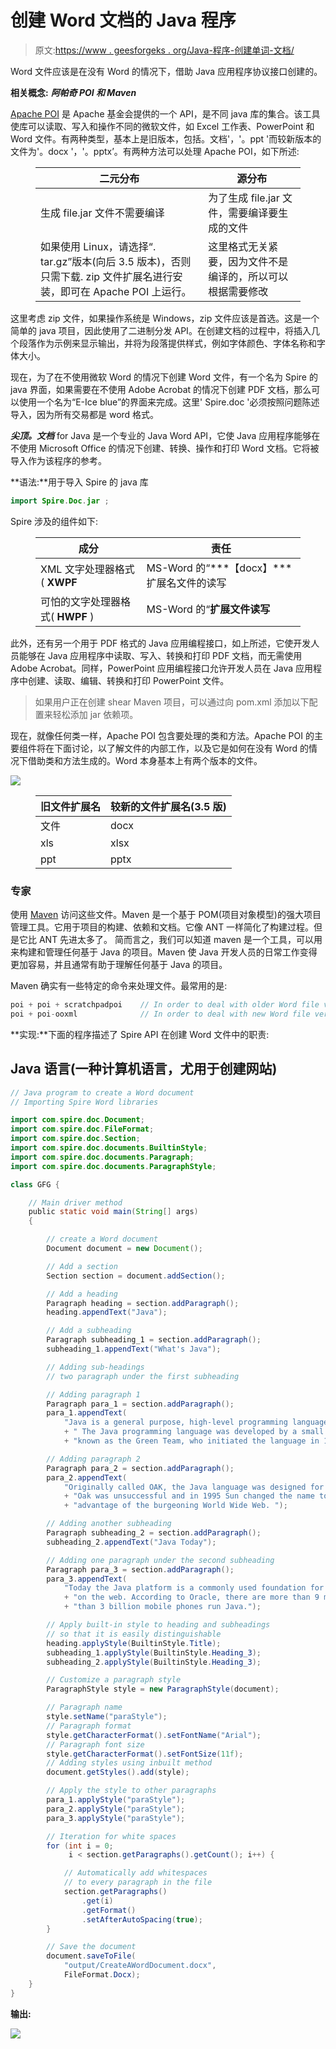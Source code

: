 # 创建 Word 文档的 Java 程序

> 原文:[https://www . geesforgeks . org/Java-程序-创建单词-文档/](https://www.geeksforgeeks.org/java-program-to-create-a-word-document/)

Word 文件应该是在没有 Word 的情况下，借助 Java 应用程序协议接口创建的。

**相关概念:** ***阿帕奇 POI 和 Maven***

[Apache POI](https://www.geeksforgeeks.org/apache-poi-introduction/) 是 Apache 基金会提供的一个 API，是不同 java 库的集合。该工具使库可以读取、写入和操作不同的微软文件，如 Excel 工作表、PowerPoint 和 Word 文件。有两种类型，基本上是旧版本，包括。文档'，'。ppt '而较新版本的文件为'。docx '，'。pptx’。有两种方法可以处理 Apache POI，如下所述:

<figure class="table">

| 二元分布 | 源分布 |
| --- | --- |
| 生成 file.jar 文件不需要编译 | 为了生成 file.jar 文件，需要编译要生成的文件 |
| 如果使用 Linux，请选择“. tar.gz”版本(向后 3.5 版本)，否则只需下载. zip 文件扩展名进行安装，即可在 Apache POI 上运行。 | 这里格式无关紧要，因为文件不是编译的，所以可以根据需要修改 |

</figure>

这里考虑 zip 文件，如果操作系统是 Windows，zip 文件应该是首选。这是一个简单的 java 项目，因此使用了二进制分发 API。在创建文档的过程中，将插入几个段落作为示例来显示输出，并将为段落提供样式，例如字体颜色、字体名称和字体大小。

现在，为了在不使用微软 Word 的情况下创建 Word 文件，有一个名为 Spire 的 java 界面，如果需要在不使用 Adobe Acrobat 的情况下创建 PDF 文档，那么可以使用一个名为“E-Ice blue”的界面来完成。这里' Spire.doc '必须按照问题陈述导入，因为所有交易都是 word 格式。

***尖顶。文档*** for Java 是一个专业的 Java Word API，它使 Java 应用程序能够在不使用 Microsoft Office 的情况下创建、转换、操作和打印 Word 文档。它将被导入作为该程序的参考。

**语法:**用于导入 Spire 的 java 库

```java
import Spire.Doc.jar ;
```

Spire 涉及的组件如下:

<figure class="table">

| 成分 | 责任 |
| --- | --- |
| XML 文字处理器格式( **XWPF** | MS-Word 的“***【docx】***扩展名文件的读写 |
| 可怕的文字处理器格式( **HWPF** ) | MS-Word 的“**扩展文件读写** |

</figure>

此外，还有另一个用于 PDF 格式的 Java 应用编程接口，如上所述，它使开发人员能够在 Java 应用程序中读取、写入、转换和打印 PDF 文档，而无需使用 Adobe Acrobat。同样，PowerPoint 应用编程接口允许开发人员在 Java 应用程序中创建、读取、编辑、转换和打印 PowerPoint 文件。

> 如果用户正在创建 shear Maven 项目，可以通过向 pom.xml 添加以下配置来轻松添加 jar 依赖项。

现在，就像任何类一样，Apache POI 包含要处理的类和方法。Apache POI 的主要组件将在下面讨论，以了解文件的内部工作，以及它是如何在没有 Word 的情况下借助类和方法生成的。Word 本身基本上有两个版本的文件。

![](img/8adcf2b6de5de6f8407c01c28d0158f3.png)

<figure class="table">

| 旧文件扩展名 | 较新的文件扩展名(3.5 版) |
| --- | --- |
| 文件 | docx |
| xls | xlsx |
| ppt | pptx |

</figure>

### 专家

使用 [Maven](https://www.geeksforgeeks.org/introduction-apache-maven-build-automation-tool-java-projects/) 访问这些文件。Maven 是一个基于 POM(项目对象模型)的强大项目管理工具。它用于项目的构建、依赖和文档。它像 ANT 一样简化了构建过程。但是它比 ANT 先进太多了。
简而言之，我们可以知道 maven 是一个工具，可以用来构建和管理任何基于 Java 的项目。Maven 使 Java 开发人员的日常工作变得更加容易，并且通常有助于理解任何基于 Java 的项目。

Maven 确实有一些特定的命令来处理文件。最常用的是:

```java
poi + poi + scratchpadpoi    // In order to deal with older Word file versions 
poi + poi-ooxml              // In order to deal with new Word file versions
```

**实现:**下面的程序描述了 Spire API 在创建 Word 文件中的职责:

## Java 语言(一种计算机语言，尤用于创建网站)

```java
// Java program to create a Word document
// Importing Spire Word libraries

import com.spire.doc.Document;
import com.spire.doc.FileFormat;
import com.spire.doc.Section;
import com.spire.doc.documents.BuiltinStyle;
import com.spire.doc.documents.Paragraph;
import com.spire.doc.documents.ParagraphStyle;

class GFG {

    // Main driver method
    public static void main(String[] args)
    {

        // create a Word document
        Document document = new Document();

        // Add a section
        Section section = document.addSection();

        // Add a heading
        Paragraph heading = section.addParagraph();
        heading.appendText("Java");

        // Add a subheading
        Paragraph subheading_1 = section.addParagraph();
        subheading_1.appendText("What's Java");

        // Adding sub-headings
        // two paragraph under the first subheading

        // Adding paragraph 1
        Paragraph para_1 = section.addParagraph();
        para_1.appendText(
            "Java is a general purpose, high-level programming language developed by Sun Microsystems."
            + " The Java programming language was developed by a small team of engineers, "
            + "known as the Green Team, who initiated the language in 1991.");

        // Adding paragraph 2
        Paragraph para_2 = section.addParagraph();
        para_2.appendText(
            "Originally called OAK, the Java language was designed for handheld devices and set-top boxes. "
            + "Oak was unsuccessful and in 1995 Sun changed the name to Java and modified the language to take "
            + "advantage of the burgeoning World Wide Web. ");

        // Adding another subheading
        Paragraph subheading_2 = section.addParagraph();
        subheading_2.appendText("Java Today");

        // Adding one paragraph under the second subheading
        Paragraph para_3 = section.addParagraph();
        para_3.appendText(
            "Today the Java platform is a commonly used foundation for developing and delivering content "
            + "on the web. According to Oracle, there are more than 9 million Java developers worldwide and more "
            + "than 3 billion mobile phones run Java.");

        // Apply built-in style to heading and subheadings
        // so that it is easily distinguishable
        heading.applyStyle(BuiltinStyle.Title);
        subheading_1.applyStyle(BuiltinStyle.Heading_3);
        subheading_2.applyStyle(BuiltinStyle.Heading_3);

        // Customize a paragraph style
        ParagraphStyle style = new ParagraphStyle(document);

        // Paragraph name
        style.setName("paraStyle");
        // Paragraph format
        style.getCharacterFormat().setFontName("Arial");
        // Paragraph font size
        style.getCharacterFormat().setFontSize(11f);
        // Adding styles using inbuilt method
        document.getStyles().add(style);

        // Apply the style to other paragraphs
        para_1.applyStyle("paraStyle");
        para_2.applyStyle("paraStyle");
        para_3.applyStyle("paraStyle");

        // Iteration for white spaces
        for (int i = 0;
             i < section.getParagraphs().getCount(); i++) {

            // Automatically add whitespaces
            // to every paragraph in the file
            section.getParagraphs()
                .get(i)
                .getFormat()
                .setAfterAutoSpacing(true);
        }

        // Save the document
        document.saveToFile(
            "output/CreateAWordDocument.docx",
            FileFormat.Docx);
    }
}
```

**输出:**

![](img/b9d81a234dcc2457062aecab21aa74da.png)